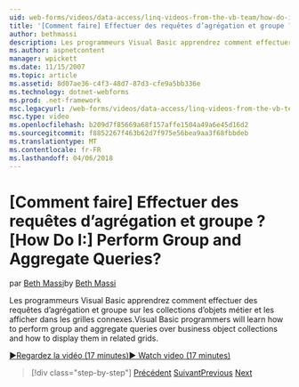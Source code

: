 ```yaml
---
uid: web-forms/videos/data-access/linq-videos-from-the-vb-team/how-do-i-perform-group-and-aggregate-queries
title: '[Comment faire] Effectuer des requêtes d’agrégation et groupe ? | Microsoft Docs'
author: bethmassi
description: Les programmeurs Visual Basic apprendrez comment effectuer des requêtes d’agrégation et groupe sur les collections d’objets métier et les afficher dans les grilles connexes.
ms.author: aspnetcontent
manager: wpickett
ms.date: 11/15/2007
ms.topic: article
ms.assetid: 8d07ae36-c4f3-48d7-87d3-cfe9a5bb336e
ms.technology: dotnet-webforms
ms.prod: .net-framework
msc.legacyurl: /web-forms/videos/data-access/linq-videos-from-the-vb-team/how-do-i-perform-group-and-aggregate-queries
msc.type: video
ms.openlocfilehash: b209d7f85669a68f157affe1504a49a6e45d16d2
ms.sourcegitcommit: f8852267f463b62d7f975e56bea9aa3f68fbbdeb
ms.translationtype: MT
ms.contentlocale: fr-FR
ms.lasthandoff: 04/06/2018
---
```

<a name="how-do-i-perform-group-and-aggregate-queries"></a><span data-ttu-id="d6c0c-104">[Comment faire] Effectuer des requêtes d’agrégation et groupe ?</span><span class="sxs-lookup"><span data-stu-id="d6c0c-104">[How Do I:] Perform Group and Aggregate Queries?</span></span>
====================
<span data-ttu-id="d6c0c-105">par [Beth Massi](https://github.com/bethmassi)</span><span class="sxs-lookup"><span data-stu-id="d6c0c-105">by [Beth Massi](https://github.com/bethmassi)</span></span>

<span data-ttu-id="d6c0c-106">Les programmeurs Visual Basic apprendrez comment effectuer des requêtes d’agrégation et groupe sur les collections d’objets métier et les afficher dans les grilles connexes.</span><span class="sxs-lookup"><span data-stu-id="d6c0c-106">Visual Basic programmers will learn how to perform group and aggregate queries over business object collections and how to display them in related grids.</span></span>

[<span data-ttu-id="d6c0c-107">&#9654;Regardez la vidéo (17 minutes)</span><span class="sxs-lookup"><span data-stu-id="d6c0c-107">&#9654; Watch video (17 minutes)</span></span>](https://channel9.msdn.com/Blogs/ASP-NET-Site-Videos/how-do-i-perform-group-and-aggregate-queries)

> [!div class="step-by-step"]
> <span data-ttu-id="d6c0c-108">[Précédent](how-do-i-get-started-with-linq.md)
> [Suivant](how-do-i-upgrade-visual-basic-projects-to-enable-linq.md)</span><span class="sxs-lookup"><span data-stu-id="d6c0c-108">[Previous](how-do-i-get-started-with-linq.md)
[Next](how-do-i-upgrade-visual-basic-projects-to-enable-linq.md)</span></span>
